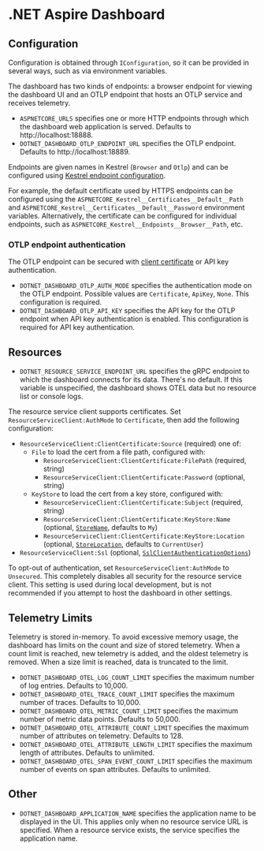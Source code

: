 # .NET Aspire Dashboard

## Configuration

Configuration is obtained through `IConfiguration`, so it can be provided in several ways, such as via environment variables.

The dashboard has two kinds of endpoints: a browser endpoint for viewing the dashboard UI and an OTLP endpoint that hosts an OTLP service and receives telemetry.

- `ASPNETCORE_URLS` specifies one or more HTTP endpoints through which the dashboard web application is served. Defaults to http://localhost:18888.
- `DOTNET_DASHBOARD_OTLP_ENDPOINT_URL` specifies the OTLP endpoint. Defaults to http://localhost:18889.

Endpoints are given names in Kestrel (`Browser` and `Otlp`) and can be configured using [Kestrel endpoint configuration](https://learn.microsoft.com/aspnet/core/fundamentals/servers/kestrel/endpoints#configure-endpoints-in-appsettingsjson).

For example, the default certificate used by HTTPS endpoints can be configured using the `ASPNETCORE_Kestrel__Certificates__Default__Path` and `ASPNETCORE_Kestrel__Certificates__Default__Password` environment variables. Alternatively, the certificate can be configured for individual endpoints, such as `ASPNETCORE_Kestrel__Endpoints__Browser__Path`, etc.

### OTLP endpoint authentication

The OTLP endpoint can be secured with [client certificate](https://learn.microsoft.com/aspnet/core/security/authentication/certauth) or API key authentication.

- `DOTNET_DASHBOARD_OTLP_AUTH_MODE` specifies the authentication mode on the OTLP endpoint. Possible values are `Certificate`, `ApiKey`, `None`. This configuration is required.
- `DOTNET_DASHBOARD_OTLP_API_KEY` specifies the API key for the OTLP endpoint when API key authentication is enabled. This configuration is required for API key authentication.

## Resources

- `DOTNET_RESOURCE_SERVICE_ENDPOINT_URL` specifies the gRPC endpoint to which the dashboard connects for its data. There's no default. If this variable is unspecified, the dashboard shows OTEL data but no resource list or console logs.

The resource service client supports certificates. Set `ResourceServiceClient:AuthMode` to `Certificate`, then add the following configuration:

- `ResourceServiceClient:ClientCertificate:Source` (required) one of:
  - `File` to load the cert from a file path, configured with:
    - `ResourceServiceClient:ClientCertificate:FilePath` (required, string)
    - `ResourceServiceClient:ClientCertificate:Password` (optional, string)
  - `KeyStore` to load the cert from a key store, configured with:
    - `ResourceServiceClient:ClientCertificate:Subject` (required, string)
    - `ResourceServiceClient:ClientCertificate:KeyStore:Name` (optional, [`StoreName`](https://learn.microsoft.com/dotnet/api/system.security.cryptography.x509certificates.storename), defaults to `My`)
    - `ResourceServiceClient:ClientCertificate:KeyStore:Location` (optional, [`StoreLocation`](https://learn.microsoft.com/dotnet/api/system.security.cryptography.x509certificates.storelocation), defaults to `CurrentUser`)
- `ResourceServiceClient:Ssl` (optional, [`SslClientAuthenticationOptions`](https://learn.microsoft.com/dotnet/api/system.net.security.sslclientauthenticationoptions))

To opt-out of authentication, set `ResourceServiceClient:AuthMode` to `Unsecured`. This completely disables all security for the resource service client. This setting is used during local development, but is not recommended if you attempt to host the dashboard in other settings.

## Telemetry Limits

Telemetry is stored in-memory. To avoid excessive memory usage, the dashboard has limits on the count and size of stored telemetry. When a count limit is reached, new telemetry is added, and the oldest telemetry is removed. When a size limit is reached, data is truncated to the limit.

- `DOTNET_DASHBOARD_OTEL_LOG_COUNT_LIMIT` specifies the maximum number of log entries. Defaults to 10,000.
- `DOTNET_DASHBOARD_OTEL_TRACE_COUNT_LIMIT` specifies the maximum number of traces. Defaults to 10,000.
- `DOTNET_DASHBOARD_OTEL_METRIC_COUNT_LIMIT` specifies the maximum number of metric data points. Defaults to 50,000.
- `DOTNET_DASHBOARD_OTEL_ATTRIBUTE_COUNT_LIMIT` specifies the maximum number of attributes on telemetry. Defaults to 128.
- `DOTNET_DASHBOARD_OTEL_ATTRIBUTE_LENGTH_LIMIT` specifies the maximum length of attributes. Defaults to unlimited.
- `DOTNET_DASHBOARD_OTEL_SPAN_EVENT_COUNT_LIMIT` specifies the maximum number of events on span attributes. Defaults to unlimited.

## Other

- `DOTNET_DASHBOARD_APPLICATION_NAME` specifies the application name to be displayed in the UI. This applies only when no resource service URL is specified. When a resource service exists, the service specifies the application name.
